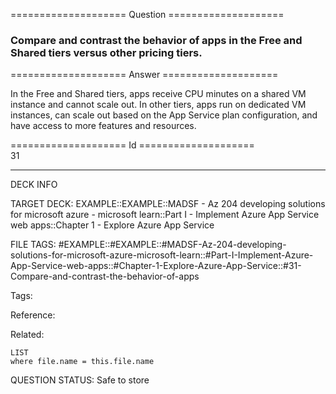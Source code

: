 ==================== Question ====================  

### Compare and contrast the behavior of apps in the Free and Shared tiers versus other pricing tiers.  

==================== Answer ====================  

In the Free and Shared tiers, apps receive CPU minutes on a shared VM instance and cannot scale out. In other tiers, apps run on dedicated VM instances, can scale out based on the App Service plan configuration, and have access to more features and resources.

==================== Id ====================  
31

---

DECK INFO

TARGET DECK: EXAMPLE::EXAMPLE::MADSF - Az 204 developing solutions for microsoft azure - microsoft learn::Part I - Implement Azure App Service web apps::Chapter 1 - Explore Azure App Service

FILE TAGS: #EXAMPLE::#EXAMPLE::#MADSF-Az-204-developing-solutions-for-microsoft-azure-microsoft-learn::#Part-I-Implement-Azure-App-Service-web-apps::#Chapter-1-Explore-Azure-App-Service::#31-Compare-and-contrast-the-behavior-of-apps

Tags:

Reference:

Related:

```dataview
LIST
where file.name = this.file.name
```
QUESTION STATUS: Safe to store
